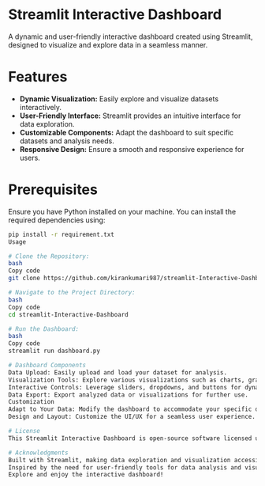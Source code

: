 # Streamlit Interactive Dashboard

A dynamic and user-friendly interactive dashboard created using Streamlit, designed to visualize and explore data in a seamless manner.

# Features

- **Dynamic Visualization:** Easily explore and visualize datasets interactively.
- **User-Friendly Interface:** Streamlit provides an intuitive interface for data exploration.
- **Customizable Components:** Adapt the dashboard to suit specific datasets and analysis needs.
- **Responsive Design:** Ensure a smooth and responsive experience for users.

# Prerequisites

Ensure you have Python installed on your machine. You can install the required dependencies using:
```bash
pip install -r requirement.txt
Usage

# Clone the Repository:
bash
Copy code
git clone https://github.com/kirankumari987/streamlit-Interactive-Dashboard.git

# Navigate to the Project Directory:
bash
Copy code
cd streamlit-Interactive-Dashboard

# Run the Dashboard:
bash
Copy code
streamlit run dashboard.py

# Dashboard Components
Data Upload: Easily upload and load your dataset for analysis.
Visualization Tools: Explore various visualizations such as charts, graphs, and maps.
Interactive Controls: Leverage sliders, dropdowns, and buttons for dynamic data interaction.
Data Export: Export analyzed data or visualizations for further use.
Customization
Adapt to Your Data: Modify the dashboard to accommodate your specific dataset and analysis requirements.
Design and Layout: Customize the UI/UX for a seamless user experience.

# License
This Streamlit Interactive Dashboard is open-source software licensed under the MIT License.

# Acknowledgments
Built with Streamlit, making data exploration and visualization accessible.
Inspired by the need for user-friendly tools for data analysis and visualization.
Explore and enjoy the interactive dashboard!
